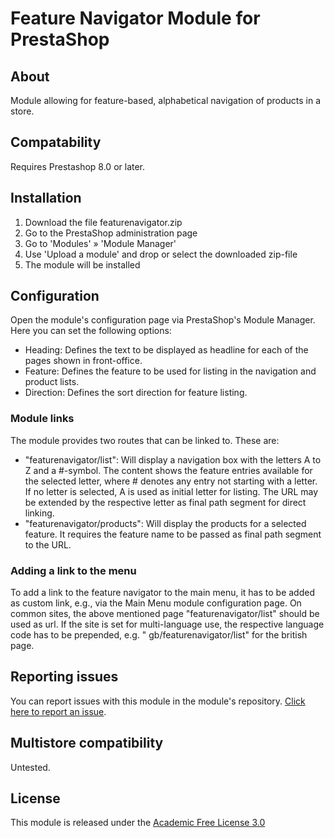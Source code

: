 # Feature Navigator Module for PrestaShop

## About

Module allowing for feature-based, alphabetical navigation of products in a store.

## Compatability

Requires Prestashop 8.0 or later.

## Installation

1. Download the file featurenavigator.zip
2. Go to the PrestaShop administration page
3. Go to 'Modules' » 'Module Manager'
4. Use 'Upload a module' and drop or select the downloaded zip-file
5. The module will be installed

## Configuration

Open the module's configuration page via PrestaShop's Module Manager. Here you can set the following options:

- Heading: Defines the text to be displayed as headline for each of the pages shown in front-office.
- Feature: Defines the feature to be used for listing in the navigation and product lists.
- Direction: Defines the sort direction for feature listing.

### Module links

The module provides two routes that can be linked to. These are:

- "featurenavigator/list": Will display a navigation box with the letters A to Z and a #-symbol. The content shows the
  feature entries available for the selected letter, where # denotes any entry not starting with a letter. If no letter
  is selected, A is used as initial letter for listing. The URL may be extended by the respective letter as final path
  segment for direct linking.
- "featurenavigator/products": Will display the products for a selected feature. It requires the feature name to be
  passed as final path segment to the URL.

### Adding a link to the menu

To add a link to the feature navigator to the main menu, it has to be added as custom link, e.g., via the Main Menu
module configuration page. On common sites, the above mentioned page "featurenavigator/list" should be used as url.
If the site is set for multi-language use, the respective language code has to be prepended, e.g. "
gb/featurenavigator/list"
for the british page.

## Reporting issues

You can report issues with this module in the module's repository. [Click here to report an issue][report-issue].

## Multistore compatibility

Untested.

## License

This module is released under the [Academic Free License 3.0][AFL-3.0]

[report-issue]: https://github.com/<todo>

[AFL-3.0]: https://opensource.org/licenses/AFL-3.0
